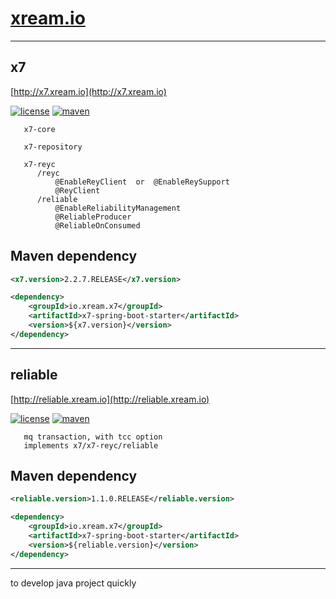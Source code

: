 # [xream.io](https://xream.io)
       

-------------------------------------
## x7
   [http://x7.xream.io](http://x7.xream.io)
   
[![license](https://img.shields.io/github/license/x-ream/x7.svg)](https://www.apache.org/licenses/LICENSE-2.0.html)
[![maven](https://img.shields.io/maven-central/v/io.xream.x7/x7-parent.svg)](https://search.maven.org/search?q=io.xream)

       x7-core
  
       x7-repository
  
       x7-reyc
          /reyc
              @EnableReyClient  or  @EnableReySupport
              @ReyClient
          /reliable
              @EnableReliabilityManagement
              @ReliableProducer
              @ReliableOnConsumed
              
    
## Maven dependency
```xml
<x7.version>2.2.7.RELEASE</x7.version>

<dependency>
    <groupId>io.xream.x7</groupId>
    <artifactId>x7-spring-boot-starter</artifactId>
    <version>${x7.version}</version>
</dependency>

```  
        
-------------------------------------              
## reliable
   [http://reliable.xream.io](http://reliable.xream.io)
   
[![license](https://img.shields.io/github/license/x-ream/reliable.svg)](https://www.apache.org/licenses/LICENSE-2.0.html)
[![maven](https://img.shields.io/maven-central/v/io.xream.reliable/reliable.svg)](https://search.maven.org/search?q=io.xream)

       mq transaction, with tcc option
       implements x7/x7-reyc/reliable
  
 
## Maven dependency
```xml
<reliable.version>1.1.0.RELEASE</reliable.version>

<dependency>
    <groupId>io.xream.x7</groupId>
    <artifactId>x7-spring-boot-starter</artifactId>
    <version>${reliable.version}</version>
</dependency>

```  
   
--------------------------------------
to develop java project quickly

